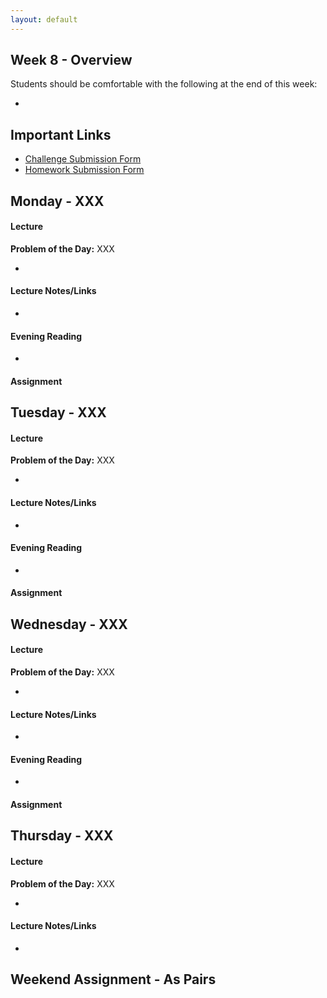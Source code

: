 ```yaml
---
layout: default
---
```


## Week 8 - Overview

Students should be comfortable with the following at the end of this week:

*


## Important Links

* [Challenge Submission Form](http://goo.gl/forms/OzzXZL6iEF)
* [Homework Submission Form](http://goo.gl/forms/o9so3mi9Sd)


## Monday - XXX

#### Lecture

**Problem of the Day:** XXX

*

#### Lecture Notes/Links

*

#### Evening Reading

*

#### Assignment




## Tuesday - XXX

#### Lecture

**Problem of the Day:** XXX

*

#### Lecture Notes/Links

*

#### Evening Reading

*

#### Assignment




## Wednesday - XXX

#### Lecture

**Problem of the Day:** XXX

*

#### Lecture Notes/Links

*

#### Evening Reading

*

#### Assignment




## Thursday - XXX

#### Lecture

**Problem of the Day:** XXX

*

#### Lecture Notes/Links

*


## Weekend Assignment - As Pairs
